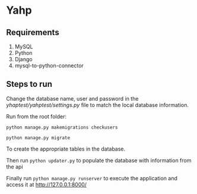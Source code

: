 # Yahp
## Requirements
1. MySQL
2. Python
3. Django
4. mysql-to-python-connector

## Steps to run
Change the database name, user and password in the *yhaptest/yahptest/settings.py* file to match the local database information. 

Run from the root folder:

`python manage.py makemigrations checkusers`

`python manage.py migrate`

To create the appropriate tables in the database.

Then run `python updater.py` to populate the database with information from the api

Finally run `python manage.py runserver` to execute the application and access it at
http://127.0.0.1:8000/




